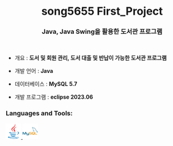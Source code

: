 <h1 align="center">song5655 First_Project</h1>
<h3 align="center">Java, Java Swing을 활용한 도서관 프로그램</h3><br/>

- 개요 : **도서 및 회원 관리, 도서 대출 및 반납이 가능한 도서관 프로그램**

- 개발 언어 : **Java**

- 데이터베이스 : **MySQL 5.7**

- 개발 프로그램 : **eclipse 2023.06**

<h3 align="left">Languages and Tools:</h3>
<p align="left"> 
  <a href="https://www.java.com" target="_blank" rel="noreferrer"> <img src="https://raw.githubusercontent.com/devicons/devicon/master/icons/java/java-original.svg" alt="java" width="40" height="40"/> </a> 
  <a href="https://www.mysql.com/" target="_blank" rel="noreferrer"> <img src="https://raw.githubusercontent.com/devicons/devicon/master/icons/mysql/mysql-original-wordmark.svg" alt="mysql" width="40" height="40"/> </a>
</p>
